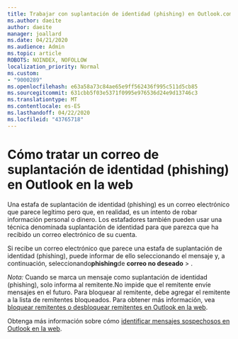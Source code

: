 ```yaml
---
title: Trabajar con suplantación de identidad (phishing) en Outlook.com
ms.author: daeite
author: daeite
manager: joallard
ms.date: 04/21/2020
ms.audience: Admin
ms.topic: article
ROBOTS: NOINDEX, NOFOLLOW
localization_priority: Normal
ms.custom:
- "9000289"
ms.openlocfilehash: e63a58a73c84ae65e9ff562436f995c511d5cb85
ms.sourcegitcommit: 631cbb5f03e5371f0995e976536d24e9d13746c3
ms.translationtype: MT
ms.contentlocale: es-ES
ms.lasthandoff: 04/22/2020
ms.locfileid: "43765718"
---
```

# <a name="how-to-deal-with-a-phishing-email-in-outlook-on-the-web"></a>Cómo tratar un correo de suplantación de identidad (phishing) en Outlook en la web

Una estafa de suplantación de identidad (phishing) es un correo electrónico que parece legítimo pero que, en realidad, es un intento de robar información personal o dinero. Los estafadores también pueden usar una técnica denominada suplantación de identidad para que parezca que ha recibido un correo electrónico de su cuenta.

Si recibe un correo electrónico que parece una estafa de suplantación de identidad (phishing), puede informar de ello seleccionando el mensaje y, a continuación, seleccionando**phishing**de **correo no deseado** > .

*Nota:* Cuando se marca un mensaje como suplantación de identidad (phishing), solo informa al remitente.No impide que el remitente envíe mensajes en el futuro. Para bloquear al remitente, debe agregar el remitente a la lista de remitentes bloqueados. Para obtener más información, vea [bloquear remitentes o desbloquear remitentes en Outlook en la web](https://support.office.com/article/9bf812d4-6995-4d19-901a-76d6e26939b0).

Obtenga más información sobre cómo [identificar mensajes sospechosos en Outlook en la web](https://support.office.com/article/3d44102b-6ce3-4f7c-a359-b623bec82206).